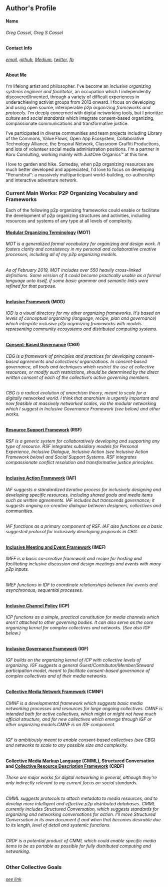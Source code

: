 ## Author's Profile 

#### Name
	
###### Greg Cassel, Greg S Cassel
	
#### Contact Info
	
###### *[email](mailto:greg.cass1@gmail.com), [github](https://github.com/gcassel), [Medium](https://medium.com/@gregcassel_21265), [twitter](https://twitter.com/gregsc1), [fb](https://www.facebook.com/gscassel)*

#### About Me
	
I'm lifelong artist and philosopher.  I've become an *inclusive organizing systems engineer and facilitator*, an occupation which I independently discovered/invented, through a variety of difficult experiences in underachieving activist groups from 2013 onward.  I focus on developing and using open source, interoperable *p2p organizing frameworks and protocols*.  I'm deeply concerned with digital networking tools, but I prioritize *culture* and *social standards* which integrate consent-based organizing, compassionate communications and transformative justice.

I've participated in diverse communities and team projects including Library of the Commons, Value Flows, Open App Ecosystem, Collaborative Technology Alliance, the Enspiral Network, Classroom Graffiti Productions, and lots of volunteer social media administration positions.  I'm a partner in Koru Consulting, working mainly with JustOne Organics™ at this time.

I love to garden and hike.  Someday, when p2p organizing resources are much better developed and appreciated, I'd love to focus on developing "Penumbral": a massively multiparticipant world-building, co-authorship and interactive adventure network.
	
### Current Main Works: P2P Organizing Vocabulary and Frameworks

Each of the following p2p organizing frameworks could enable or facilitate the development of p2p organizing structures and activities, including resources and systems of any type at all levels of complexity.

#### [Modular Organizing Terminology](https://github.com/gcassel/Modular-Organizing-Terminology) (MOT)
	
###### MOT is a generalized formal vocabulary for organizing and design work.  It fosters clarity and consistency in my personal and collaborative creative processes, including all of my p2p organizing models.
		
###### As of February 2019, MOT includes over 550 heavily cross-linked definitions. Some version of it could become practically usable as a formal language unto itself, if some basic grammar and semantic links were refined for that purpose.

#### [Inclusive Framework](https://docs.google.com/drawings/d/1-WFMRYdueSBba1atcohX0G585zj-gBNlBvZQBqnEmEs/edit?usp=sharing)  (MOD)
	
###### IOD is a visual directory for my other organizing frameworks. It's based on levels of conceptual organizing (*language, recipe, plan and governance*) which integrate inclusive p2p organizing frameworks with models representing *community ecosystems* and *distributed computing systems*.	

#### [Consent-Based Governance](https://docs.google.com/document/d/1c_xWEIay-2jyJ3Rqb6OgTxoZBJfjNW4d6w6ukXyeJk4/edit?usp=sharing) (CBG)
		
###### CBG is a framework of principles and practices for developing consent-based agreements and collectives/ organizations.  In consent-based governance, *all* tools and techniques which restrict the use of collective resources, or modify such restrictions, should be determined by the direct written consent of each of the collective’s active governing members.
		
###### CBG is a radical evolution of anarchism theory, meant to scale for a digitally networked world.  I think that anarchism is urgently important and *now feasible* at massively networked scales, via the modular networking which I suggest in Inclusive Governance Framework (see below) and other works.
		
#### [Resource Support Framework](https://docs.google.com/drawings/d/1frX5ay_adnhdmaSbqCr-Z63_f1o7xyZN4e8IdI2hcts/edit?usp=sharing) (RSF)

###### RSF is a generic system for collaboratively developing and supporting any type of resource.  RSF integrates subsidiary models for Personal Experience, Inclusive Dialogue, Inclusive Action (see Inclusive Action Framework below) and Social Support Systems.  RSF integrates compassionate conflict resolution and transformative justice principles.

#### [Inclusive Action Framework](https://docs.google.com/document/d/1E5V8LggadbbAaJw9tK_OT22VyciO4OE9ml1fiXYyfmk/edit?usp=sharing)  (IAF)
	
###### IAF suggests a standardized iterative process for inclusively designing and developing specific resources, including shared goals and media items such as written agreements.  IAF includes but transcends governance; it suggests ongoing co-creative dialogue between designers, collectives and communities.
		
###### IAF functions as a primary component of RSF. IAF also functions as a basic suggested protocol for inclusively developing proposals in CBG.
		
#### [Inclusive Meeting and Event Framework](https://docs.google.com/document/d/1bsobPV43r4rZ1GBkxmtwl1j7Zdn6qQhJZD0ta85Kw2I/edit?usp=sharing) (IMEF)
	
###### IMEF is a basic co-creative framework and recipe for hosting and facilitating inclusive discussion and design meetings and events with many p2p inputs.  
		
###### IMEF functions in IDF to coordinate relationships between live events and asynchronous, sequential processes.
	
#### [Inclusive Channel Policy](https://docs.google.com/document/d/1w9OkvXv7A89bySQT9e8iFWWp1TIkhUCUpTI6PwRpX20/edit?usp=sharing) (ICP)
		
###### ICP functions as a simple, practical constitution for media channels which aren’t attached to other governing bodies.  It can also serve as the core organizing kernel for complex collectives and networks. (See also IGF below.)
	
#### [Inclusive Governance Framework](https://docs.google.com/document/d/1cU0557pbNOAI2eco2Ura3HXdxC2v-SJBWMHYaGMHMtA/edit?usp=sharing) (IGF)

###### IGF builds on the organizing kernel of ICP with collective levels of organizing.  IGF suggests a general *Guest/Contributor/Member/Steward* participation model, meant to facilitate consent-based governance of complex collectives and of their media networks.

#### [Collective Media Network Framework](https://docs.google.com/document/d/1_HztFXAWXtgiHnpBj7DxszNawKs8N0BPvv8fDxlMcE0/edit?usp=sharing) (CMNF)

###### CMNF is a developmental framework which suggests basic media networking processes and resources for large ongoing collectives.  CMNF is intended both for active collectives, which might or might not have much official structure, and for new collectives which emerge through IGF or other organizing models.CMNF is an IGF component.  

###### IGF is ambitiously meant to enable consent-based collectives (see CBG) and networks to scale to any possible size and complexity.  
		
#### [Collective Media Markup Language](https://docs.google.com/document/d/1H55a5TncjaXhyBi9Bf-Uwslce5_FRhOY3BUk5t1rbRg/edit?usp=sharing) (CMML), Structured Conversation and [Collective Resource Description Framework](https://github.com/gcassel/Models/blob/master/collective-resource-description-framework.md) (CRDF)
	
###### These are major works for digital networking in general, although they're only indirectly relevant to my current focus on social standards.
		
###### *CMML* suggests protocols to attach metadata to media resources, and to develop more intelligent and effective p2p distributed databases. CMML currently includes Structured Conversation, which suggests standards for organizing and networking conversations for action. I'll move Structured Conversation in its own document if and when that becomes desirable due to its length, level of detail and systemic functions.
###### *CRDF* is a *potential product of CMML* which could enable specific media items to be as portable as possible for fully distributed computing and networking.
					
### Other Collective Goals
###### *[see link](https://github.com/gcassel/Essays/blob/master/collective-goals.md)*






